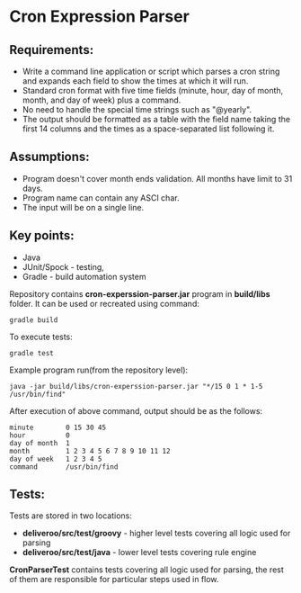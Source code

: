 # Cron Expression Parser

## Requirements:
- Write a command line application or script which parses a cron string and expands each field
  to show the times at which it will run. 
- Standard cron format with five time fields (minute, hour, day of
  month, month, and day of week) plus a command.
- No need to handle the special time strings such as "@yearly". 
- The output should be formatted as a table with the field name taking the first 14 columns and
  the times as a space-separated list following it.

## Assumptions:
- Program doesn't cover month ends validation. All months have limit to 31 days.
- Program name can contain any ASCI char.
- The input will be on a single line.

## Key points:
- Java
- JUnit/Spock - testing,
- Gradle - build automation system

Repository contains **cron-experssion-parser.jar** program in **build/libs** folder.
It can be used or recreated using command:
```
gradle build
```

To execute tests:
```
gradle test
```

Example program run(from the repository level):
```
java -jar build/libs/cron-experssion-parser.jar "*/15 0 1 * 1-5 /usr/bin/find" 
```

After execution of above command, output should be as the follows:
```
minute        0 15 30 45
hour          0
day of month  1
month         1 2 3 4 5 6 7 8 9 10 11 12
day of week   1 2 3 4 5
command       /usr/bin/find

```

## Tests:
Tests are stored in two locations:
- **deliveroo/src/test/groovy** - higher level tests covering all logic used for parsing
- **deliveroo/src/test/java** - lower level tests covering rule engine

**CronParserTest** contains tests covering all logic used for parsing, the rest of them are 
responsible for particular steps used in flow.  
